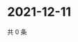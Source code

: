 # 2021-12-11

共 0 条

<!-- BEGIN WEIBO -->
<!-- 最后更新时间 Sat Dec 11 2021 18:15:15 GMT+0800 (China Standard Time) -->

<!-- END WEIBO -->
